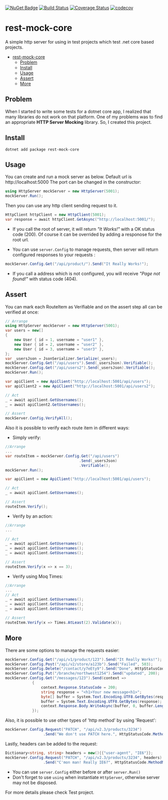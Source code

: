 [![NuGet Badge](https://buildstats.info/nuget/rest-mock-core)](https://www.nuget.org/packages/rest-mock-core/)
[![Build Status](https://benyblack.visualstudio.com/rest-mock-core/_apis/build/status/benyblack.rest-mock-core?branchName=main)](https://benyblack.visualstudio.com/rest-mock-core/_build/latest?definitionId=11&branchName=main)
[![Coverage Status](https://coveralls.io/repos/github/benyblack/rest-mock-core/badge.svg?branch=main)](https://coveralls.io/github/benyblack/rest-mock-core?branch=main)
[![codecov](https://codecov.io/gh/benyblack/rest-mock-core/branch/main/graph/badge.svg?token=qvOpsPXtjh)](https://codecov.io/gh/benyblack/rest-mock-core)


# rest-mock-core
A simple http server for using in test projects which test .net core based projects.

- [rest-mock-core](#rest-mock-core)
  - [Problem](#problem)
  - [Install](#install)
  - [Usage](#usage)
  - [Assert](#assert)
  - [More](#more)

## Problem 
When I started to write some tests for a dotnet core app, I realized that many libraries do not work on that platform.
One of my problems was to find an appropriate **HTTP Server Mocking** library. So, I created this project.

## Install

```console
dotnet add package rest-mock-core
```    
## Usage
You can create and run a mock server as below. Default url is http://localhost:5000 The port can be changed in the constructor:
```csharp
using HttpServer mockServer = new HttpServer(5001);
mockServer.Run();
```
Then you can use any http client sending request to it.

```csharp
HttpClient httpClient = new HttpClient(5001);
var response = await httpClient.GetAsync("http://localhost:5001/");
```

* If you call the root of server, it will return *"It Works!"* with a OK status code (200). Of course it can be overrided by adding a responose for the root url.

* You can use `server.Config` to manage requests, then server will return configured responses to your requests :
```csharp
mockServer.Config.Get("/api/product/").Send("It Really Works!");
```
* If you call a address which is not configured, you will receive *"Page not found!"* with status code (404).

## Assert

You can mark each RouteItem as Verifiable and on the assert step all can be verified at once:

```csharp
// Arrange
using HttpServer mockServer = new HttpServer(5001);
var users = new[]
{
    new User { id = 1, username = "user1" },
    new User { id = 2, username = "user2" },
    new User { id = 3, username = "user3" },
};
var _usersJson = JsonSerializer.Serialize(_users);
mockServer.Config.Get("/api/users").Send(_usersJson).Verifiable();
mockServer.Config.Get("/api/users2").Send(_usersJson).Verifiable();
mockServer.Run();

var apiClient = new ApiClient("http://localhost:5001/api/users");
var apiClient2 = new ApiClient("http://localhost:5001/api/users2");

// Act
_ = await apiClient.GetUsernames();
_ = await apiClient2.GetUsernames();

// Assert
mockServer.Config.VerifyAll();
```
Also it is possible to verify each route item in different ways:
- Simply verify:
```csharp
//Arrange
...
var routeItem = mockServer.Config.Get("/api/users")
                                 .Send(_usersJson)
                                 .Verifiable();
mockServer.Run();

var apiClient = new ApiClient("http://localhost:5001/api/users");

// Act
_ = await apiClient.GetUsernames();

// Assert
routeItem.Verify();
```
- Verify by an action:
```csharp
//Arrange
...

// Act
_ = await apiClient.GetUsernames();
_ = await apiClient.GetUsernames();
_ = await apiClient.GetUsernames();

// Assert
routeItem.Verify(x => x == 3);
```
- Verify using Moq Times:
```csharp
//Arrange
...
// Act
_ = await apiClient.GetUsernames();
_ = await apiClient.GetUsernames();
_ = await apiClient.GetUsernames();

// Assert
routeItem.Verify(x => Times.AtLeast(2).Validate(x));
```

## More
There are some options to manage the requests easier:
```csharp
mockServer.Config.Get("/api/v1/product/123").Send("It Really Works!");
mockServer.Config.Post("/api/v2/store/a123b").Send("Failed", 503);
mockServer.Config.Delete("/contact/y7eEty9").Send("Done", HttpStatusCode.OK);
mockServer.Config.Put("/branche/northwest1254").Send("updated", 200);
mockServer.Config.Get("/messages/123").Send(context =>
            {
                context.Response.StatusCode = 200;
                string response = "<h1>Your new message<h1>";
                byte[] buffer = System.Text.Encoding.UTF8.GetBytes(response);
                buffer = System.Text.Encoding.UTF8.GetBytes(response);
                context.Response.Body.WriteAsync(buffer, 0, buffer.Length);
            });
```
Also, it is possible to use other types of 'http method' by using 'Request':
```csharp
mockServer.Config.Request("PATCH", "/api/v2.3/products/3234")
                 .Send("We don't use PATCH here.", HttpStatusCode.MethodNotAllowed);
```

Lastly, headers can be added to the request:
```csharp
Dictionary<string, string> headers = new(){{"user-agent", "IE6"}};
mockServer.Config.Request("PATCH", "/api/v2.3/products/3234", headers)
                 .Send("C'mon man! Really IE6?", HttpStatusCode.MethodNotAllowed);
```

- You can use `server.Config` either before or after `server.Run()`
- Don't forget to use `using` when instantiate `HttpServer`, otherwise server may not be disposed.

For more details please check Test project.
